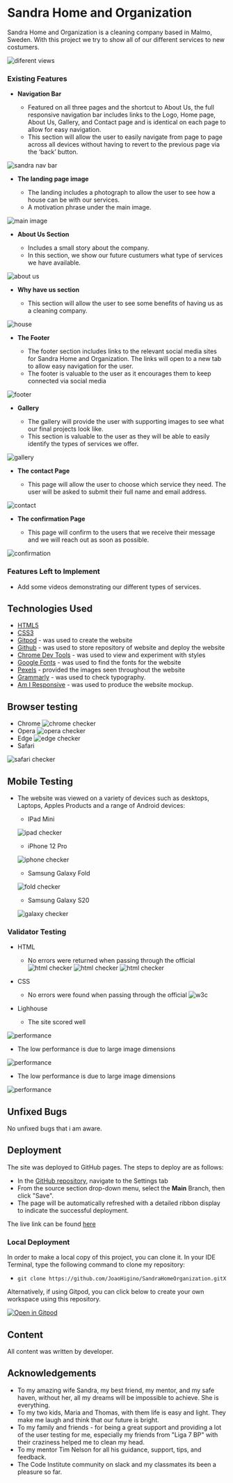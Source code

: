 # Sandra Home and Organization

Sandra Home and Organization is a cleaning company based in Malmo, Sweden. With this project we try to show all of our different services to new costumers.


![diferent views](./documentation/diferent_views.png)

### Existing Features

- __Navigation Bar__

  - Featured on all three pages and the shortcut to About Us, the full responsive navigation bar includes links to the Logo, Home page, About Us, Gallery, and Contact page and is identical on each page to allow for easy navigation.
  - This section will allow the user to easily navigate from page to page across all devices without having to revert to the previous page via the ‘back’ button. 

![sandra nav bar](./documentation/sandra_nav_bar.png)


- __The landing page image__

  - The landing includes a photograph to allow the user to see how a house can be with our services. 
  - A motivation phrase under the main image.
  
![main image](./documentation/main_image.png)


- __About Us Section__

  - Includes a small story about the company. 
  - In this section, we show our future custumers what type of services we have available.

![about us](./documentation/about_us.png)



- __Why have us section__

  - This section will allow the user to see some benefits of having us as a cleaning company.  

![house](./documentation/why_us.png)


- __The Footer__ 

  - The footer section includes links to the relevant social media sites for Sandra Home and Organization. The links will open to a new tab to allow easy navigation for the user. 
  - The footer is valuable to the user as it encourages them to keep connected via social media

![footer](./documentation/footer.png)


- __Gallery__

  - The gallery will provide the user with supporting images to see what our final projects look like. 
  - This section is valuable to the user as they will be able to easily identify the types of services we offer. 

![gallery](./documentation/gallery.png)


- __The contact Page__

  - This page will allow the user to choose which service they need. The user will be asked to submit their full name and email address. 

![contact](./documentation/contact.png)

- __The confirmation Page__

  - This page will confirm to the users that we receive their message and we will reach out as soon as possible.
  
 ![confirmation](./documentation/confirmation.png)


### Features Left to Implement

- Add some videos demonstrating our different types of services.

## Technologies Used

- [HTML5](https://en.wikipedia.org/wiki/HTML5)
- [CSS3](https://en.wikipedia.org/wiki/Cascading_Style_Sheets)
- [Gitpod](https://www.gitpod.io) - was used to create the website
- [Github](https://github.com) - was used to store repository of website and deploy the website
- [Chrome Dev Tools](https://developer.chrome.com/docs/devtools) - was used to view and experiment with styles
- [Google Fonts](https://fonts.google.com) - was used to find the fonts for the website
- [Pexels](https://www.pexels.com) - provided the images seen throughout the website
- [Grammarly](https://app.grammarly.com) - was used to check typography.
- [Am I Responsive](https://ui.dev/amiresponsive?url=https://joaohigino.github.io/SandraHomeOrganization/) - was used to produce the website mockup.

## Browser testing

- Chrome
![chrome checker](./documentation/chrome.png)
- Opera
![opera checker](./documentation/opera.png)
- Edge
![edge checker](./documentation/edge.png)
- Safari

![safari checker](./documentation/safari.jpg)

## Mobile Testing 

- The website was viewed on a variety of devices such as desktops, Laptops, Apples Products and a range of Android devices:
  - IPad Mini

  ![ipad checker](./documentation/ipad%20mini.png)
  - iPhone 12 Pro

  ![iphone checker](./documentation/iphone12pro.png)
  - Samsung Galaxy Fold

  ![fold checker](./documentation/fold.png)
  - Samsung Galaxy S20

  ![galaxy checker](./documentation/galaxys20.png)


### Validator Testing 

- HTML
  - No errors were returned when passing through the official
  ![html checker](./documentation/html_checker.png)
  ![html checker](./documentation/html-gallety.png)
  ![html checker](./documentation/html-contact.png)

- CSS
  - No errors were found when passing through the official
  ![w3c](./documentation/w3c.png)
  
- Lighhouse
  - The site scored well

 ![performance](./documentation/performance.png)

   - The low performance is due to large image dimensions

 ![performance](./documentation/performance-gallery.png)

   - The low performance is due to large image dimensions

 ![performance](./documentation/performance-contact.png)

## Unfixed Bugs

No unfixed bugs that i am aware.

## Deployment

The site was deployed to GitHub pages. The steps to deploy are as follows: 
  - In the [GitHub repository](https://github.com/JoaoHigino/SandraHomeOrganization), navigate to the Settings tab 
  - From the source section drop-down menu, select the **Main** Branch, then click "Save".
  - The page will be automatically refreshed with a detailed ribbon display to indicate the successful deployment.

The live link can be found [here](https://joaohigino.github.io/SandraHomeOrganization)

### Local Deployment

In order to make a local copy of this project, you can clone it. In your IDE Terminal, type the following command to clone my repository:

- `git clone https://github.com/JoaoHigino/SandraHomeOrganization.gitX`

Alternatively, if using Gitpod, you can click below to create your own workspace using this repository.

[![Open in Gitpod](https://gitpod.io/button/open-in-gitpod.svg)](https://gitpod.io/#https://github.com/JoaoHigino/SandraHomeOrganization)


## **Content**

All content was written by developer. 

## Acknowledgements

- To my amazing wife Sandra, my best friend, my mentor, and my safe haven, without her, all my dreams will be impossible to achieve. She is everything.
- To my two kids, Maria and Thomas, with them life is easy and light. They make me laugh and think that our future is bright.
- To my family and friends - for being a great support and providing a lot of the user testing for me, especially my friends from "Liga 7 BP" with their craziness helped me to clean my head.
- To my mentor Tim Nelson for all his guidance, support, tips, and feedback.
- The Code Institute community on slack and my classmates its been a pleasure so far.